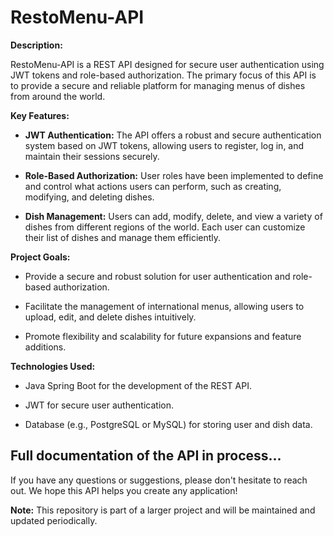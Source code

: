# RestoMenu-API

**Description:**

RestoMenu-API is a REST API designed for secure user authentication using JWT tokens and role-based authorization. The primary focus of this API is to provide a secure and reliable platform for managing menus of dishes from around the world.

**Key Features:**

- **JWT Authentication:** The API offers a robust and secure authentication system based on JWT tokens, allowing users to register, log in, and maintain their sessions securely.

- **Role-Based Authorization:** User roles have been implemented to define and control what actions users can perform, such as creating, modifying, and deleting dishes.

- **Dish Management:** Users can add, modify, delete, and view a variety of dishes from different regions of the world. Each user can customize their list of dishes and manage them efficiently.

**Project Goals:**

- Provide a secure and robust solution for user authentication and role-based authorization.

- Facilitate the management of international menus, allowing users to upload, edit, and delete dishes intuitively.

- Promote flexibility and scalability for future expansions and feature additions.

**Technologies Used:**

- Java Spring Boot for the development of the REST API.

- JWT for secure user authentication.

- Database (e.g., PostgreSQL or MySQL) for storing user and dish data.

## Full documentation of the API in process...

If you have any questions or suggestions, please don't hesitate to reach out. We hope this API helps you create any application!

**Note:**
This repository is part of a larger project and will be maintained and updated periodically.